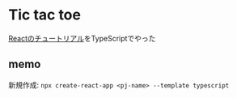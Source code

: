 # Tic tac toe

[Reactのチュートリアル](https://ja.reactjs.org/tutorial/tutorial.html)をTypeScriptでやった

## memo

新規作成: `npx create-react-app <pj-name> --template typescript`
